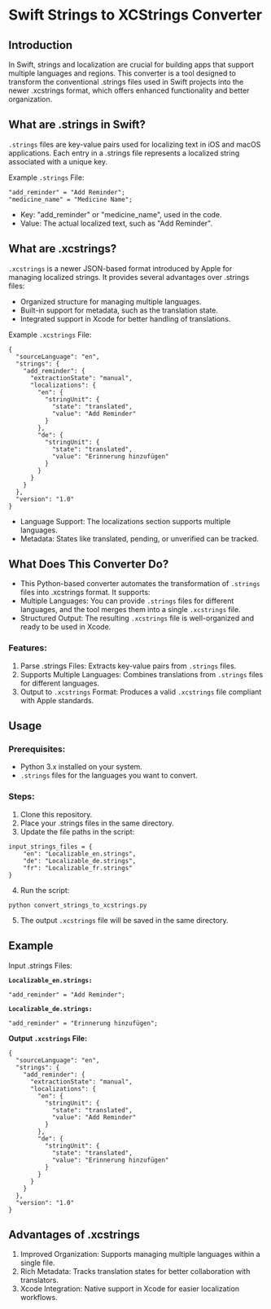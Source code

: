 # Swift Strings to XCStrings Converter

## Introduction
In Swift, strings and localization are crucial for building apps that support multiple languages and regions. This converter is a tool designed to transform the conventional .strings files used in Swift projects into the newer .xcstrings format, which offers enhanced functionality and better organization.


## What are .strings in Swift?

<code>.strings</code> files are key-value pairs used for localizing text in iOS and macOS applications. Each entry in a .strings file represents a localized string associated with a unique key.

Example <code>.strings</code> File:
```
"add_reminder" = "Add Reminder";
"medicine_name" = "Medicine Name";
```

- Key: "add_reminder" or "medicine_name", used in the code.
- Value: The actual localized text, such as "Add Reminder".

## What are .xcstrings?
<code>.xcstrings</code> is a newer JSON-based format introduced by Apple for managing localized strings. It provides several advantages over .strings files:
- Organized structure for managing multiple languages.
- Built-in support for metadata, such as the translation state.
- Integrated support in Xcode for better handling of translations.

Example <code>.xcstrings</code> File:
```
{
  "sourceLanguage": "en",
  "strings": {
    "add_reminder": {
      "extractionState": "manual",
      "localizations": {
        "en": {
          "stringUnit": {
            "state": "translated",
            "value": "Add Reminder"
          }
        },
        "de": {
          "stringUnit": {
            "state": "translated",
            "value": "Erinnerung hinzufügen"
          }
        }
      }
    }
  },
  "version": "1.0"
}
```
- Language Support: The localizations section supports multiple languages.
- Metadata: States like translated, pending, or unverified can be tracked.

## What Does This Converter Do?
- This Python-based converter automates the transformation of <code>.strings</code> files into .xcstrings format. It supports:
- Multiple Languages: You can provide <code>.strings</code> files for different languages, and the tool merges them into a single <code>.xcstrings</code> file.
- Structured Output: The resulting <code>.xcstrings</code> file is well-organized and ready to be used in Xcode.

### Features:
1. Parse .strings Files: Extracts key-value pairs from <code>.strings</code> files.
2. Supports Multiple Languages: Combines translations from <code>.strings</code> files for different languages.
3. Output to <code>.xcstrings</code> Format: Produces a valid <code>.xcstrings</code> file compliant with Apple standards.

## Usage
### Prerequisites:
- Python 3.x installed on your system.
- <code>.strings</code> files for the languages you want to convert.

### Steps:
1. Clone this repository.
2.	Place your .strings files in the same directory.
3.	Update the file paths in the script:
```
input_strings_files = {
    "en": "Localizable_en.strings",
    "de": "Localizable_de.strings",
    "fr": "Localizable_fr.strings"
}
```
4.	Run the script:
```
python convert_strings_to_xcstrings.py
```

5.	The output <code>.xcstrings</code> file will be saved in the same directory.

## Example

Input .strings Files:

<b><code>Localizable_en.strings:</code></b>
```
"add_reminder" = "Add Reminder";
```
<b><code>Localizable_de.strings:</code></b>
```
"add_reminder" = "Erinnerung hinzufügen";
```

<b>Output <code>.xcstrings</code> File:</b>
```
{
  "sourceLanguage": "en",
  "strings": {
    "add_reminder": {
      "extractionState": "manual",
      "localizations": {
        "en": {
          "stringUnit": {
            "state": "translated",
            "value": "Add Reminder"
          }
        },
        "de": {
          "stringUnit": {
            "state": "translated",
            "value": "Erinnerung hinzufügen"
          }
        }
      }
    }
  },
  "version": "1.0"
}
```

## Advantages of .xcstrings

1.	Improved Organization: Supports managing multiple languages within a single file.
2.	Rich Metadata: Tracks translation states for better collaboration with translators.
3.	Xcode Integration: Native support in Xcode for easier localization workflows.

